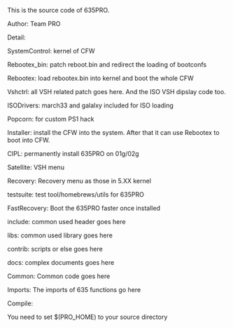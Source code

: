 This is the source code of 635PRO.
Author: Team PRO

Detail:
SystemControl: kernel of CFW
Rebootex_bin: patch reboot.bin and redirect the loading of bootconfs
Rebootex: load rebootex.bin into kernel and boot the whole CFW
Vshctrl: all VSH related patch goes here. And the ISO VSH dipslay code too.
ISODrivers: march33 and galalxy included for ISO loading
Popcorn: for custom PS1 hack
Installer: install the CFW into the system. After that it can use Rebootex to boot into CFW.
CIPL: permanently install 635PRO on 01g/02g
Satellite: VSH menu
Recovery: Recovery menu as those in 5.XX kernel
testsuite: test tool/homebrews/utils for 635PRO
FastRecovery: Boot the 635PRO faster once installed

include: common used header goes here
libs: common used library goes here
contrib: scripts or else goes here
docs: complex documents goes here
Common: Common code goes here
Imports: The imports of 635 functions go here

Compile:

You need to set $(PRO_HOME) to your source directory
